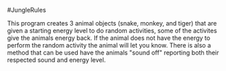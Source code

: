 #JungleRules

This program creates 3 animal objects (snake, monkey, and tiger) that are given a starting energy level to do random activities, some of the activites give the animals energy back. If the animal does not have the energy to perform the random activity the animal will let you know. There is also a method that can be used have the animals "sound off" reporting both their respected sound and energy level.  
